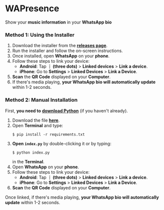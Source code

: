 # WAPresence
Show your **music information** in your **WhatsApp bio**

### Method 1: Using the Installer
1. Download the installer from the [**releases page**](https://github.com/Fluntyy/WAPresence/releases/latest).
2. Run the installer and follow the on-screen instructions.
3. Once installed, open **WhatsApp** on your **phone**.
4. Follow these steps to link your device:
   - **Android**: Tap **⋮ (three dots)** > **Linked devices** > **Link a device**.
   - **iPhone**: Go to **Settings** > **Linked Devices** > **Link a Device**.
5. **Scan** the **QR Code** displayed on your **Computer**.
6. If there's media playing, **your WhatsApp bio will automatically update** within 1-2 seconds.

### Method 2: Manual Installation
First, **you need to** [**download Python**](https://www.python.org/downloads/) (if you haven't already).

1. Download the file [**here**](https://github.com/Fluntyy/WAPresence/releases/latest).
2. Open **Terminal** and type:
   ```
   $ pip install -r requirements.txt

   ```
3. **Open `index.py`** by double-clicking it or by typing:
   ```
   $ python index.py
   ```
   in the **Terminal**.
4. Open **WhatsApp** on your **phone**.
5. Follow these steps to link your device:
   - **Android**: Tap **⋮ (three dots)** > **Linked devices** > **Link a device**.
   - **iPhone**: Go to **Settings** > **Linked Devices** > **Link a Device**.
6. **Scan** the **QR Code** displayed on your **Computer**.

Once linked, if there's media playing, **your WhatsApp bio will automatically update** within 1-2 seconds.